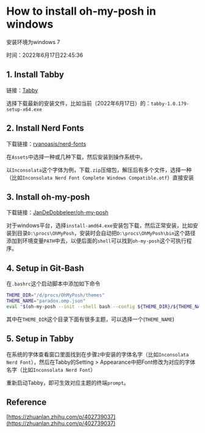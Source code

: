 # How to install oh-my-posh in windows

安装环境为windows 7

时间：2022年6月17日22:45:36



## 1. Install Tabby

链接：[Tabby](https://github.com/Eugeny/tabby)

选择下载最新的安装文件，比如当前（2022年6月17日）的：`tabby-1.0.179-setup-x64.exe`



## 2. Install Nerd Fonts

下载链接：[ryanoasis/nerd-fonts](https://github.com/ryanoasis/nerd-fonts/releases)

在`Assets`中选择一种或几种下载，然后安装到操作系统中。

以`Inconsolata`这个字体为例，下载`.zip`压缩包，解压后有多个文件，选择一种（比如`Inconsolata Nerd Font Complete Windows Compatible.otf`）直接安装



## 3. Install oh-my-posh

下载链接：[JanDeDobbeleer/oh-my-posh](https://github.com/JanDeDobbeleer/oh-my-posh/releases)

对于windows平台，选择`install-amd64.exe`安装包下载，然后正常安装，比如安装到目录`D:\procs\OhMyPosh`，安装时会自动把`D:\procs\OhMyPosh\bin`这个路径添加到环境变量`PATH`中去，以便后面的`shell`可以找到`oh-my-posh`这个可执行程序。



## 4. Setup in Git-Bash

在`.bashrc`这个启动脚本中添加如下命令

```bash
THEME_DIR="/d/procs/OhMyPosh/themes"
THEME_NAME="paradox.omp.json"
eval "$(oh-my-posh --init --shell bash --config ${THEME_DIR}/${THEME_NAME})" 
```

其中在`THEME_DIR`这个目录下面有很多主题，可以选择一个(`THEME_NAME`)



## 5. Setup in Tabby

在系统的字体查看窗口里面找到在步骤`2`中安装的字体名字（比如`Inconsolata Nerd Font`），然后在Tabby的Setting > Appearance中把Font修改为对应的字体名字（比如`Inconsolata Nerd Font`）

重新启动Tabby，即可生效对应主题的终端`prompt`。



## Reference
[https://zhuanlan.zhihu.com/p/402739037](https://zhuanlan.zhihu.com/p/402739037)